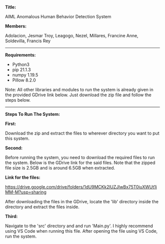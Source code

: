 **Title:**

AIML Anomalous Human Behavior Detection System

**Members:**

Adolacion, Jesmar Troy, Leagogo, Nezel, Millares, Francine Anne, Soldevilla, Francis Rey

----------------------------------------------------------

**Requirements:**
   - Python3
   - pip 21.1.3
   - numpy 1.19.5
   - Pillow 8.2.0
   
Note: All other libraries and modules to run the system is already given in the provided GDrive link below. Just download the zip file and follow the steps below.

----------------------------------------------------------

**Steps To Run The System:**

**First:**

Download the zip and extract the files to wherever directory you want to put this system.


**Second:**

Before running the system, you need to download the required files to run the system. Below is the GDrive link for the said files. Note that the zipped file size is 2.5GB and is around 6.5GB when extracted.


**Link for the files:**

https://drive.google.com/drive/folders/1dU9MCKk2lUZJIwBx75T0iuXWUt1iMM-M?usp=sharing


After downloading the files in the GDrive, locate the 'lib' directory inside the directory and extract the files inside.

**Third:**

Navigate to the 'src' directory and and run 'Main.py'. I highly recommend using VS Code when running this file. After opening the file using VS Code, run the system.
